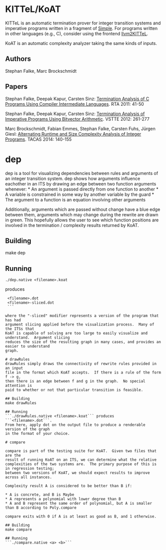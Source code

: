 # KITTeL/KoAT

KITTeL is an automatic termination prover for integer transition
systems and imperative programs written in a fragment of
[Simple](http://pop-art.inrialpes.fr/people/bjeannet/bjeannet-forge/interproc/manual_syntax.html).
For programs written in other languages (e.g., C), consider using the
frontend [llvm2KITTeL](https://github.com/s-falke/llvm2kittel).

KoAT is an automatic complexity analyzer taking the same kinds of inputs.

## Authors

Stephan Falke, Marc Brockschmidt

## Papers

Stephan Falke, Deepak Kapur, Carsten Sinz:
[Termination Analysis of C Programs Using Compiler Intermediate Languages](http://dx.doi.org/10.4230/LIPIcs.RTA.2011.41).
RTA 2011: 41-50

Stephan Falke, Deepak Kapur, Carsten Sinz:
[Termination Analysis of Imperative Programs Using Bitvector Arithmetic](http://dx.doi.org/10.1007/978-3-642-27705-4_21).
VSTTE 2012: 261-277

Marc Brockschmidt, Fabian Emmes, Stephan Falke, Carsten Fuhs, J&uuml;rgen Giesl:
[Alternating Runtime and Size Complexity Analysis of Integer Programs](http://dx.doi.org/10.1007/978-3-642-54862-8_10).
TACAS 2014: 140-155

# dep
dep is a tool for visualizing dependencies between rules and arguments of an integer transition system.
dep shows how arguments influence eachother in an ITS by drawing an edge between two function arguments
whenever:
        * An argument is passed directly from one function to another
        * A variable is constrained in some way by another variable by the guard
        * The argument to a function is an equation involving other arguments

Additionally, arguments which are passed without change have a blue edge between
them, arguments which may change during the rewrite are drawn in green. This hopefully allows
the user to see which function positions are involved in the termination / complexity results
returned by KoAT.

## Building
   make dep

## Running
   ```
   ./dep.native <filename>.koat
   ```

   produces
   ```
    <filename>.dot
    <filename>-sliced.dot
    ```

where the "-sliced" modifier represents a version of the program that has had
argument slicing applied before the visualization process.  Many of the ITSs that
KoAT is capable of solving are too large to easily visualize and understand.  Argument slicing
reduces the size of the resulting graph in many cases, and provides an easier to understand
graph.

# drawRules
drawRules simply draws the connectivity of rewrite rules provided in an input
file in the format which KoAT accepts.  If there is a rule of the form f -> g,
then there is an edge between f and g in the graph.  No special attention is
paid to whether or not that particular transition is feasible.

## Building
   make drawRules

## Running
   ```./drawRules.native <filename>.koat``` produces ```<filename>.dot```.
   From here, apply dot on the output file to produce a renderable version of the graph
   in the format of your choice.

# compare

compare is part of the testing suite for KoAT.  Given two files that are the
result of running KoAT on an ITS, we can determine what the relative
complexities of the two systems are.  The primary purpose of this is in regression testing;
between two versions of KoAT, we should expect results to improve across all instances.

Complexity result A is considered to be better than B if:

* A is concrete, and B is Maybe
* A represents a polynomial with lower degree than B
* A and B represent the same order of polynomial, but A is smaller than B according to Poly.compare

compare exits with 0 if A is at least as good as B, and 1 otherwise.

## Building
   make compare

## Running
   ```./compare.native <a> <b>```
